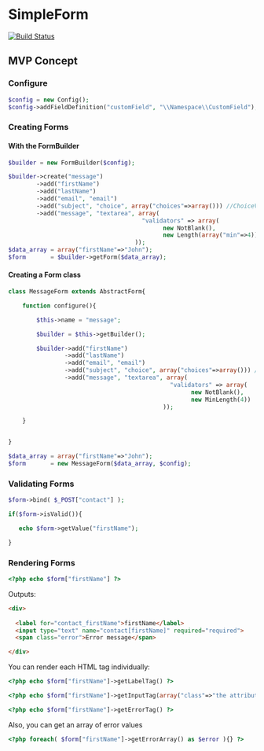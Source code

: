 SimpleForm
==========
[![Build Status](https://travis-ci.org/asiermarques/SimpleForm.svg?branch=master)](https://travis-ci.org/asiermarques/SimpleForm)



## MVP Concept

### Configure
```php
$config = new Config();
$config->addFieldDefinition("customField", "\\Namespace\\CustomField");
```

### Creating Forms


#### With the FormBuilder
```php
$builder = new FormBuilder($config);

$builder->create("message")
        ->add("firstName")
        ->add("lastName")
        ->add("email", "email")
        ->add("subject", "choice", array("choices"=>array())) //ChoiceValidator is implicit unless we configure our own ChoiceValidator in the "validators" key
        ->add("message", "textarea", array( 
                                      "validators" => array(
                                            new NotBlank(), 
                                            new Length(array("min"=>4))
                                    ));
$data_array = array("firstName"=>"John");
$form       = $builder->getForm($data_array);
```

#### Creating a Form class
```php
class MessageForm extends AbstractForm{

    function configure(){

        $this->name = "message";

        $builder = $this->getBuilder();

        $builder->add("firstName")
                ->add("lastName")
                ->add("email", "email")
                ->add("subject", "choice", array("choices"=>array())) //ChoiceValidator is implicit unless we configure our own ChoiceValidator in the "validators" key
                ->add("message", "textarea", array(
                                              "validators" => array(
                                                    new NotBlank(),
                                                    new MinLength(4))
                                            ));

    }


}

$data_array = array("firstName"=>"John");
$form       = new MessageForm($data_array, $config);
```        
        
### Validating Forms
```php
$form->bind( $_POST["contact"] );

if($form->isValid()){

   echo $form->getValue("firstName");

}
```    
    
### Rendering Forms
```php
<?php echo $form["firstName"] ?>
```

Outputs:
```html   
<div>
  
  <label for="contact_firstName">firstName</label>
  <input type="text" name="contact[firstName]" required="required">
  <span class="error">Error message</span>

</div>
```
You can render each HTML tag individually:
```php    
<?php echo $form["firstName"]->getLabelTag() ?>

<?php echo $form["firstName"]->getInputTag(array("class"=>"the attribute value")) ?>

<?php echo $form["firstName"]->getErrorTag() ?>
```    
Also, you can get an array of error values
```php     
<?php foreach( $form["firstName"]->getErrorArray() as $error ){} ?>
```
